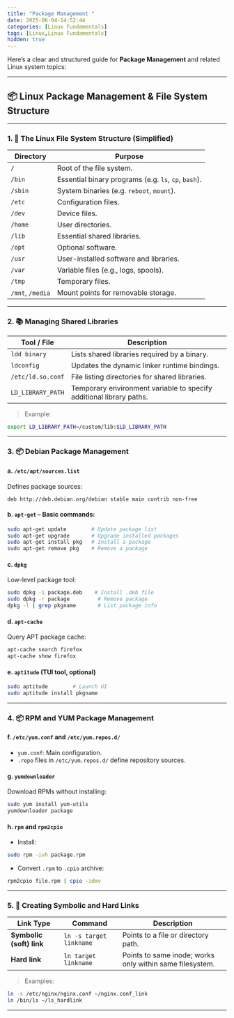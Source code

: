 ```yaml
---
title: "Package Management "
date: 2025-06-04-14:52:44
categories: [Linux Fundamentals]
tags: [Linux,Linux Fundamentals]
hidden: true
---
```

Here’s a clear and structured guide for **Package Management** and related Linux system topics:

---

## 📦 Linux Package Management & File System Structure

---

### 1. **📁 The Linux File System Structure (Simplified)**

| Directory        | Purpose                                              |
| ---------------- | ---------------------------------------------------- |
| `/`              | Root of the file system.                             |
| `/bin`           | Essential binary programs (e.g. `ls`, `cp`, `bash`). |
| `/sbin`          | System binaries (e.g. `reboot`, `mount`).            |
| `/etc`           | Configuration files.                                 |
| `/dev`           | Device files.                                        |
| `/home`          | User directories.                                    |
| `/lib`           | Essential shared libraries.                          |
| `/opt`           | Optional software.                                   |
| `/usr`           | User-installed software and libraries.               |
| `/var`           | Variable files (e.g., logs, spools).                 |
| `/tmp`           | Temporary files.                                     |
| `/mnt`, `/media` | Mount points for removable storage.                  |

---

### 2. **📚 Managing Shared Libraries**

| Tool / File       | Description                                                         |
| ----------------- | ------------------------------------------------------------------- |
| `ldd binary`      | Lists shared libraries required by a binary.                        |
| `ldconfig`        | Updates the dynamic linker runtime bindings.                        |
| `/etc/ld.so.conf` | File listing directories for shared libraries.                      |
| `LD_LIBRARY_PATH` | Temporary environment variable to specify additional library paths. |

> Example:

```bash
export LD_LIBRARY_PATH=/custom/lib:$LD_LIBRARY_PATH
```

---

### 3. **📦 Debian Package Management**

#### a. `/etc/apt/sources.list`

Defines package sources:

```plaintext
deb http://deb.debian.org/debian stable main contrib non-free
```

#### b. `apt-get` – Basic commands:

```bash
sudo apt-get update        # Update package list
sudo apt-get upgrade       # Upgrade installed packages
sudo apt-get install pkg   # Install a package
sudo apt-get remove pkg    # Remove a package
```

#### c. `dpkg`

Low-level package tool:

```bash
sudo dpkg -i package.deb    # Install .deb file
sudo dpkg -r package         # Remove package
dpkg -l | grep pkgname       # List package info
```

#### d. `apt-cache`

Query APT package cache:

```bash
apt-cache search firefox
apt-cache show firefox
```

#### e. `aptitude` (TUI tool, optional)

```bash
sudo aptitude        # Launch UI
sudo aptitude install pkgname
```

---

### 4. **📦 RPM and YUM Package Management**

#### f. `/etc/yum.conf` and `/etc/yum.repos.d/`

* `yum.conf`: Main configuration.
* `.repo` files in `/etc/yum.repos.d/` define repository sources.

#### g. `yumdownloader`

Download RPMs without installing:

```bash
sudo yum install yum-utils
yumdownloader package
```

#### h. `rpm` and `rpm2cpio`

* Install:

```bash
sudo rpm -ivh package.rpm
```

* Convert `.rpm` to `.cpio` archive:

```bash
rpm2cpio file.rpm | cpio -idmv
```

---

### 5. **🔗 Creating Symbolic and Hard Links**

| Link Type                | Command                 | Description                                              |
| ------------------------ | ----------------------- | -------------------------------------------------------- |
| **Symbolic (soft) link** | `ln -s target linkname` | Points to a file or directory path.                      |
| **Hard link**            | `ln target linkname`    | Points to same inode; works only within same filesystem. |

> Examples:

```bash
ln -s /etc/nginx/nginx.conf ~/nginx.conf_link
ln /bin/ls ~/ls_hardlink
```

---
